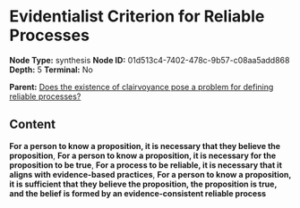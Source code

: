 # Evidentialist Criterion for Reliable Processes

**Node Type:** synthesis
**Node ID:** 01d513c4-7402-478c-9b57-c08aa5add868
**Depth:** 5
**Terminal:** No

**Parent:** [Does the existence of clairvoyance pose a problem for defining reliable processes?](does-the-existence-of-clairvoyance-pose-a-problem-for-defining-reliable-processes-antithesis-69545f14-1716-4406-baed-c4ab70cdfeae.md)

## Content

**For a person to know a proposition, it is necessary that they believe the proposition**, **For a person to know a proposition, it is necessary for the proposition to be true**, **For a process to be reliable, it is necessary that it aligns with evidence-based practices**, **For a person to know a proposition, it is sufficient that they believe the proposition, the proposition is true, and the belief is formed by an evidence-consistent reliable process**
